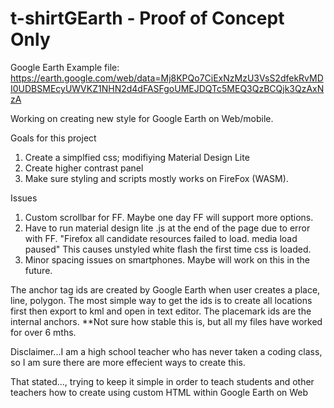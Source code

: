 # t-shirtGEarth - Proof of Concept Only 
Google Earth Example file: https://earth.google.com/web/data=Mj8KPQo7CiExNzMzU3VsS2dfekRvMDI0UDBSMEcyUWVKZ1NHN2d4dFASFgoUMEJDQTc5MEQ3QzBCQjk3QzAxNzA

Working on creating new style for Google Earth on Web/mobile.

Goals for this project
1. Create a simplfied css; modifiying Material Design Lite
2. Create higher contrast panel
3. Make sure styling and scripts mostly works on FireFox (WASM).

Issues
1. Custom scrollbar for FF. Maybe one day FF will support more options.
2. Have to run material design lite .js at the end of the page due to error with FF. "Firefox all candidate resources failed to load. media load paused" This causes unstyled white flash the first time css is loaded.
3. Minor spacing issues on smartphones. Maybe will work on this in the future.

The anchor tag ids are created by Google Earth when user creates a place, line, polygon.
The most simple way to get the ids is to create all locations first then export to kml and open in text editor. 
The placemark ids are the internal anchors. **Not sure how stable this is, but all my files have worked for over 6 mths.

Disclaimer...I am a high school teacher who has never taken a coding class, so I am sure there are more effecient ways to create this.

That stated...,
trying to keep it simple in order to teach students and other teachers how to create using custom HTML within Google Earth on Web
